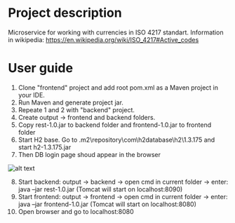 # Project description

Microservice for working with currencies in ISO 4217 standart.
Information in wikipedia: https://en.wikipedia.org/wiki/ISO_4217#Active_codes

# User guide

1. Clone "frontend" project and add root pom.xml as a Maven project in your IDE.
2. Run Maven and generate project jar.
3. Repeate 1 and 2 with "backend" project.
4. Create output -> frontend and backend folders.
5. Copy rest-1.0.jar to backend folder and frontend-1.0.jar to frontend folder
6. Start H2 base. Go to \.m2\repository\com\h2database\h2\1.3.175 and start h2-1.3.175.jar
7. Then DB login page shoud appear in the browser


![alt text](http://img.brothersoft.com/screenshots/softimage/h/h2_database_engine-328487-1263364219.jpeg)

8. Start backend: output -> backend -> open cmd in current folder -> enter: java –jar rest-1.0.jar (Tomcat will start on localhost:8090)
9. Start frontend: output -> frontend -> open cmd in current folder -> enter: java –jar frontend-1.0.jar (Tomcat will start on localhost:8080)
10. Open browser and go to localhost:8080
